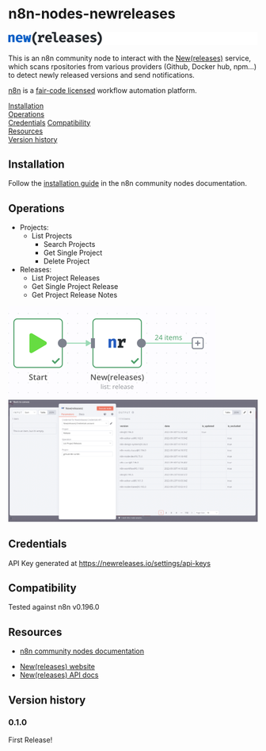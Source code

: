 # n8n-nodes-newreleases

![logo](./docs/logo.svg)

This is an n8n community node to interact with the [New(releases)](https://newreleases.io/) service, which scans rpositories from various providers (Github, Docker hub, npm...) to detect newly released versions and send notifications.

[n8n](https://n8n.io/) is a [fair-code licensed](https://docs.n8n.io/reference/license/) workflow automation platform.

[Installation](#installation)  
[Operations](#operations)  
[Credentials](#credentials)
[Compatibility](#compatibility)  
[Resources](#resources)  
[Version history](#version-history)

## Installation

Follow the [installation guide](https://docs.n8n.io/integrations/community-nodes/installation/) in the n8n community nodes documentation.

## Operations

* Projects:
  * List Projects
	* Search Projects
	* Get Single Project
	* Delete Project
* Releases:
	* List Project Releases
	* Get Single Project Release
	* Get Project Release Notes

![screenshot-1](./docs/screenshot-1.png)
![screenshot-2](./docs/screenshot-2.png)

## Credentials

API Key generated at <https://newreleases.io/settings/api-keys>

## Compatibility

Tested against n8n v0.196.0

## Resources

* [n8n community nodes documentation](https://docs.n8n.io/integrations/community-nodes/)
- [New(releases) website](https://newreleases.io/)
- [New(releases) API docs](https://newreleases.io/api/v1)

## Version history

### 0.1.0

First Release!
